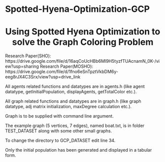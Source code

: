 # Spotted-Hyena-Optimization-GCP
<h1 align="center">Using Spotted Hyena Optimization to solve the Graph Coloring Problem</h1>
Research Paper(SHO): https://drive.google.com/file/d/16aqCoUcHBb6Ml9H5tyzfTUAcnamN_0K-/view?usp=sharing
Research Paper(MOSHO): https://drive.google.com/file/d/1fno6eSnTpztVkbDM6y-eeg8rJX4C3Srx/view?usp=drive_link
<p>All agents related functions and datatypes are in agents.h (like agent datatype, getInitialPopulation, displayAgents, getTotalColor etc.).</p>
<p>All graph related functions and datatypes are in graph.h (like graph datatype, adj matrix initialization, maxDegree calculation etc.).</p>
<p>Graph is to be supplied with command line argument.</p>
<p>The example graph (5 vertices, 7 edges), named boat.txt, is in folder TEST_DATASET along with some other small graphs.</p>
<p>To change the directory to GCP_DATASET edit line 34.</p>
<p>Only the initial population has been generated and displayed in a tabular form.</p>
